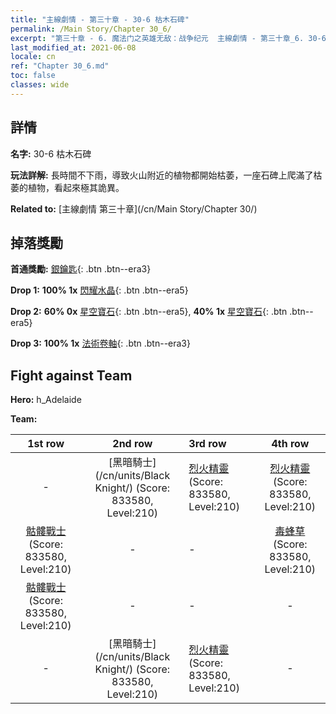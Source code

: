 ```yaml
---
title: "主線劇情 - 第三十章 - 30-6 枯木石碑"
permalink: /Main Story/Chapter 30_6/
excerpt: "第三十章 - 6. 魔法门之英雄无敌：战争纪元  主線劇情 - 第三十章_6. 30-6 枯木石碑"
last_modified_at: 2021-06-08
locale: cn
ref: "Chapter 30_6.md"
toc: false
classes: wide
---
```


## 詳情

 **名字:** 30-6 枯木石碑

 **玩法詳解:** 長時間不下雨，導致火山附近的植物都開始枯萎，一座石碑上爬滿了枯萎的植物，看起來極其詭異。

 **Related to:** [主線劇情 第三十章](/cn/Main Story/Chapter 30/)

## 掉落獎勵

 **首通獎勵:** [銀鑰匙](/cn/Items/con_693/){: .btn .btn--era3}

 **Drop 1:** **100% 1x** [閃耀水晶](/cn/Items/mat_101/){: .btn .btn--era5}

 **Drop 2:** **60% 0x** [星空寶石](/cn/Items/mat_93/){: .btn .btn--era5}, **40% 1x** [星空寶石](/cn/Items/mat_93/){: .btn .btn--era5}

 **Drop 3:** **100% 1x** [法術卷軸](/cn/Items/con_694/){: .btn .btn--era3}


## Fight against Team
 **Hero:** h_Adelaide

 **Team:**


  | 1st row | 2nd row | 3rd row | 4th row |
  |:----:|:----:|:----|:----:|
  | - | [黑暗騎士](/cn/units/Black Knight/) (Score: 833580, Level:210)  | [烈火精靈](/cn/units/Efreeti/) (Score: 833580, Level:210)  | [烈火精靈](/cn/units/Efreeti/) (Score: 833580, Level:210)  |
  | [骷髏戰士](/cn/units/Skeleton/) (Score: 833580, Level:210)  | - | - | [毒蜂草](/cn/units/Waspwort/) (Score: 833580, Level:210)  |
  | [骷髏戰士](/cn/units/Skeleton/) (Score: 833580, Level:210)  | - | - | - |
  | - | [黑暗騎士](/cn/units/Black Knight/) (Score: 833580, Level:210)  | [烈火精靈](/cn/units/Efreeti/) (Score: 833580, Level:210)  | - |


